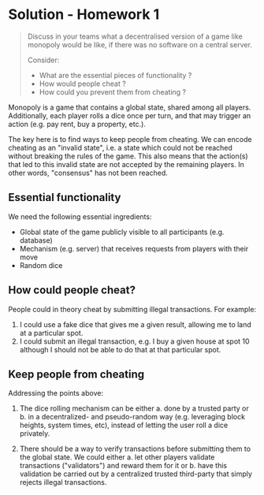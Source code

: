 # Solution - Homework 1

> Discuss in your teams what a decentralised version of a game like monopoly would be like, if there was no software on a central server.
>
> Consider:
> - What are the essential pieces of functionality ?
> - How would people cheat ?
> - How could you prevent them from cheating ?

Monopoly is a game that contains a global state, shared among all players. Additionally, each player rolls a dice once per turn, and that may trigger an action (e.g. pay rent, buy a property, etc.).

The key here is to find ways to keep people from cheating. We can encode cheating as an "invalid state", i.e. a state which could not be reached without breaking the rules of the game. This also means that the action(s) that led to this invalid state are not accepted by the remaining players. In other words, "consensus" has not been reached.

## Essential functionality

We need the following essential ingredients:
- Global state of the game publicly visible to all participants (e.g. database)
- Mechanism (e.g. server) that receives requests from players with their move
- Random dice 

## How could people cheat?

People could in theory cheat by submitting illegal transactions. For example:
1. I could use a fake dice that gives me a given result, allowing me to land at a particular spot.
2. I could submit an illegal transaction, e.g. I buy a given house at spot 10 although I should not be able to do that at that particular spot.

## Keep people from cheating

Addressing the points above:

1. The dice rolling mechanism can be either a. done by a trusted party or b. in a decentralized- and pseudo-random way (e.g. leveraging block heights, system times, etc), instead of letting the user roll a dice privately.

2. There should be a way to verify transactions before submitting them to the global state. We could either a. let other players validate transactions ("validators") and reward them for it or b. have this validation be carried out by a centralized trusted third-party that simply rejects illegal transactions.
